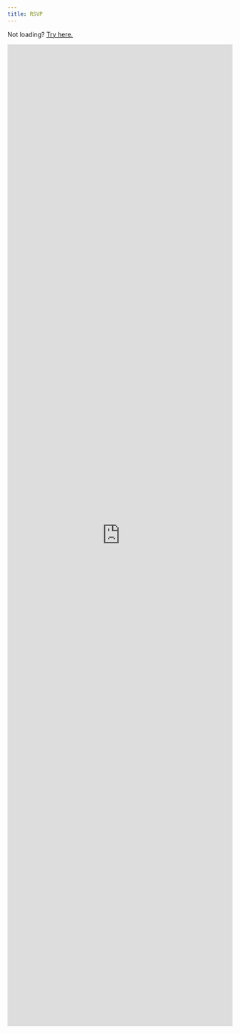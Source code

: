 ```yaml
---
title: RSVP
---
```


Not loading? [Try here.](https://forms.gle/UPmtBH2ZYn4ND4qD8)

<iframe src="https://docs.google.com/forms/d/e/1FAIpQLSfAUqGKeGW2YkmWpQnsDu85g-lBjCoH3sfzweltAc5LKGqrig/viewform?embedded=true" width="100%" height="2200" frameborder="0" marginheight="0" marginwidth="0">Loading…</iframe>


